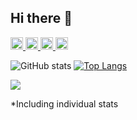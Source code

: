 ## Hi there 👋
<p align="left">
  <a href="https://github.com/yukina-t156">
    <img height="20" src="https://komarev.com/ghpvc/?username=yukina-t156" />
  </a>
  <a href="https://github.com/yukina-t156">
    <img height="20" src="https://img.shields.io/github/followers/yukina-t156?label=follow&logo=github&style=flat" />
  </a>
  <a href="http://qiita.com/yt156">
    <img height="20" src="https://qiita-badge.apiapi.app/s/yt156/posts.svg" />
  </a>
  <a href="http://qiita.com/yt156">
    <img height="20" src="https://qiita-badge.apiapi.app/s/yt156/contributions.svg" />
  </a>
</p>


![GitHub stats](https://github-readme-stats.vercel.app/api?username=yukina-t156&show_icons=true&theme=nord) [![Top Langs](https://github-readme-stats.vercel.app/api/top-langs/?username=yukina-t156&layout=donut&theme=nord)](https://github.com/anuraghazra/github-readme-stats)

![](https://github-profile-trophy.vercel.app/?username=yukina-t156&column=5&theme=nord)

*Including individual stats
<!--
**yukina-t156/yukina-t156** is a ✨ _special_ ✨ repository because its `README.md` (this file) appears on your GitHub profile.

Here are some ideas to get you started:

- 🔭 I’m currently working on ...
- 🌱 I’m currently learning ...
- 👯 I’m looking to collaborate on ...
- 🤔 I’m looking for help with ...
- 💬 Ask me about ...
- 📫 How to reach me: ...
- 😄 Pronouns: ...
- ⚡ Fun fact: ...
-->
